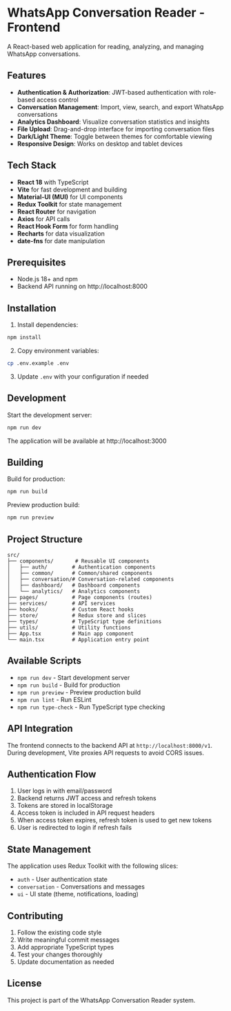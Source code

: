 # WhatsApp Conversation Reader - Frontend

A React-based web application for reading, analyzing, and managing WhatsApp conversations.

## Features

- **Authentication & Authorization**: JWT-based authentication with role-based access control
- **Conversation Management**: Import, view, search, and export WhatsApp conversations
- **Analytics Dashboard**: Visualize conversation statistics and insights
- **File Upload**: Drag-and-drop interface for importing conversation files
- **Dark/Light Theme**: Toggle between themes for comfortable viewing
- **Responsive Design**: Works on desktop and tablet devices

## Tech Stack

- **React 18** with TypeScript
- **Vite** for fast development and building
- **Material-UI (MUI)** for UI components
- **Redux Toolkit** for state management
- **React Router** for navigation
- **Axios** for API calls
- **React Hook Form** for form handling
- **Recharts** for data visualization
- **date-fns** for date manipulation

## Prerequisites

- Node.js 18+ and npm
- Backend API running on http://localhost:8000

## Installation

1. Install dependencies:
```bash
npm install
```

2. Copy environment variables:
```bash
cp .env.example .env
```

3. Update `.env` with your configuration if needed

## Development

Start the development server:
```bash
npm run dev
```

The application will be available at http://localhost:3000

## Building

Build for production:
```bash
npm run build
```

Preview production build:
```bash
npm run preview
```

## Project Structure

```
src/
├── components/       # Reusable UI components
│   ├── auth/        # Authentication components
│   ├── common/      # Common/shared components
│   ├── conversation/# Conversation-related components
│   ├── dashboard/   # Dashboard components
│   └── analytics/   # Analytics components
├── pages/           # Page components (routes)
├── services/        # API services
├── hooks/           # Custom React hooks
├── store/           # Redux store and slices
├── types/           # TypeScript type definitions
├── utils/           # Utility functions
├── App.tsx          # Main app component
└── main.tsx         # Application entry point
```

## Available Scripts

- `npm run dev` - Start development server
- `npm run build` - Build for production
- `npm run preview` - Preview production build
- `npm run lint` - Run ESLint
- `npm run type-check` - Run TypeScript type checking

## API Integration

The frontend connects to the backend API at `http://localhost:8000/v1`. During development, Vite proxies API requests to avoid CORS issues.

## Authentication Flow

1. User logs in with email/password
2. Backend returns JWT access and refresh tokens
3. Tokens are stored in localStorage
4. Access token is included in API request headers
5. When access token expires, refresh token is used to get new tokens
6. User is redirected to login if refresh fails

## State Management

The application uses Redux Toolkit with the following slices:
- `auth` - User authentication state
- `conversation` - Conversations and messages
- `ui` - UI state (theme, notifications, loading)

## Contributing

1. Follow the existing code style
2. Write meaningful commit messages
3. Add appropriate TypeScript types
4. Test your changes thoroughly
5. Update documentation as needed

## License

This project is part of the WhatsApp Conversation Reader system.

